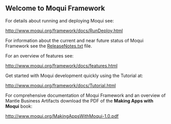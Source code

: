 ## Welcome to Moqui Framework

For details about running and deploying Moqui see:

<http://www.moqui.org/framework/docs/RunDeploy.html>

For information about the current and near future status of Moqui Framework
see the [ReleaseNotes.txt](https://github.com/moqui/moqui/blob/master/ReleaseNotes.txt) file.

For an overview of features see:

<http://www.moqui.org/framework/docs/features.html>

Get started with Moqui development quickly using the Tutorial at:

<http://www.moqui.org/framework/docs/Tutorial.html>

For comprehensive documentation of Moqui Framework and an overview of 
Mantle Business Artifacts download the PDF of the **Making Apps with Moqui** book:
 
<http://www.moqui.org/MakingAppsWithMoqui-1.0.pdf>
